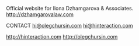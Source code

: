 Official website for Ilona Dzhamgarova & Associates.
http://dzhamgarovalaw.com

CONTACT
hi@olegchursin.com
hi@hinteraction.com

http://hinteraction.com
http://olegchursin.com